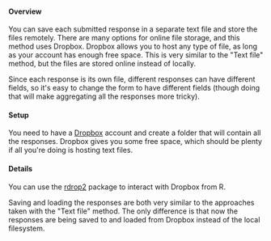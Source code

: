 #### Overview

You can save each submitted response in a separate text file and store the files remotely. There are many options for online file storage, and this method uses Dropbox. Dropbox allows you to host any type of file, as long as your account has enough free space. This is very similar to the "Text file" method, but the files are stored online instead of locally.

Since each response is its own file, different responses can have different fields, so it's easy to change the form to have different fields (though doing that will make aggregating all the responses more tricky).

#### Setup

You need to have a [Dropbox](https://www.dropbox.com/) account and create a folder that will contain all the responses. Dropbox gives you some free space, which should be plenty if all you're doing is hosting text files.

#### Details

You can use the [rdrop2](https://github.com/karthik/rdrop2) package to interact with Dropbox from R. 

Saving and loading the responses are both very similar to the approaches taken with the "Text file" method. The only difference is that now the responses are being saved to and loaded from Dropbox instead of the local filesystem.
